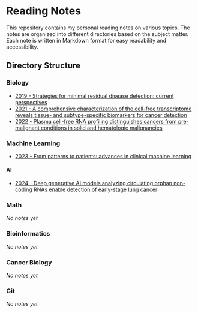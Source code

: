# Reading Notes

This repository contains my personal reading notes on various topics. The notes are organized into different directories based on the subject matter. Each note is written in Markdown format for easy readability and accessibility.

## Directory Structure

### Biology
- [2019 - Strategies for minimal residual disease detection: current perspectives](Biology/2019-Strategies-for-minimal-residual-disease-detection-current-perspectives.md)
- [2021 - A comprehensive characterization of the cell-free transcriptome reveals tissue- and subtype-specific biomarkers for cancer detection](Biology/2021-A-comprehensive-characterization-of-the-cell-free-transcriptome-reveals-tissue--and-subtype-specific-biomarkers-for-cancer-detection.md)
- [2022 - Plasma cell-free RNA profiling distinguishes cancers from pre-malignant conditions in solid and hematologic malignancies](Biology/2022-Plasma-cell-free-RNA-profiling-distinguishes-cancers-from-pre-malignant-conditions-in-solid-and-hematologic-malignancies.md)

### Machine Learning
- [2023 - From patterns to patients: advances in clinical machine learning](MachineLearning/2023-From-patterns-to-patients-advances-in-clinical-machine-learning.md)

#### AI
- [2024 - Deep generative AI models analyzing circulating orphan non-coding RNAs enable detection of early-stage lung cancer](MachineLearning/AI/2024-Deep-generative-AI-models-analyzing-circulating-orphan-non-coding-RNAs-enable-detection-of-early-stage-lung-cancer.md)

### Math
*No notes yet*

### Bioinformatics
*No notes yet*

### Cancer Biology
*No notes yet*

### Git
*No notes yet*

